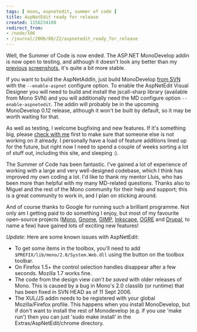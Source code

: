 ```yaml
---
tags: [ mono, aspnetedit, summer of code ]
title: AspNetEdit ready for release
created: 1156234108
redirect_from:
- /node/106
- /journal/2006/08/22/aspnetedit_ready_for_release
---
```

Well, the Summer of Code is now ended. The ASP.NET MonoDevelop addin is now open
to testing, and although it doesn't look any better than my
[previous](/journal/2006-03-07/monodevelop_asp_net_addin_is_live)
[screenshots](/journal/2006-27-07/aspnetedit_in_monodevelop_teaser), it's quite
a bit more stable.<!--break-->

If you want to build the AspNetAddIn, just build MonoDevelop [from
SVN](http://monodevelop.com/Download) with the `--enable-aspnet` configure
option. To enable the AspNetEdit Visual Designer you will need to build and
install the jscall-sharp library (available from Mono SVN) and you will
additionally need the MD configure option `--enable-aspnetedit`. The addin will
probably be in the upcoming MonoDevelop 0.12 release, although it won't be built
by default, so it may be worth waiting for that.

As well as testing, I welcome bugfixing and new features. If it's something big,
please [check with me](/contact) first to make sure that someone else is not
working on it already. I personally have a load of feature additions lined up
for the future, but right now I need to spend a couple of weeks sorting a lot of
stuff out, including this site, and sleeping :).

The Summer of Code has been fantastic. I've gained a lot of experience of
working with a large and very well-designed codebase, which I think has improved
my own coding a lot. I'd like to thank my mentor Lluis, who has been more than
helpful with my many MD-related questions. Thanks also to Miguel and the rest of
the Mono community for their help and support; this is a great community to work
in, and I plan on sticking around.

And of course thanks to Google for running such a brilliant programme. Not only
am I getting paid to do something I enjoy, but most of my favourite open-source
projects ([Mono](http://mono-project.com), [Gnome](http://www.gnome.org),
[GIMP](http://www.gimp.org), [Inkscape](http://inkscape.org),
[OGRE](http://www.ogre3d.org) and [Drupal](http://drupal.org), to name a few)
have gained lots of exciting new features!

_Update:_ Here are some known issues with AspNetEdit:

* To get some items in the toolbox, you'll need to add
  `$PREFIX/lib/mono/2.0/System.Web.dll` using the button on the toolbox toolbar.
* On Firefox 1.5+ the control selection handles disappear after a few seconds.
  Mozilla 1.7 works fine.
* The code from the design view _can't be saved_ with older releases of Mono.
  This is caused by a bug in Mono's 2.0 classlib (or runtime) that has been
  fixed in SVN HEAD as of 11 Sept 2006.
* The XUL/JS addin needs to be registered with your global Mozilla/Firefox
  profile. This happens when you install MonoDevelop, but if don't want to
  install the rest of Monodevelop (e.g. if you use 'make run') then you can just
  'sudo make install' in the Extras/AspNetEdit/chrome directory.